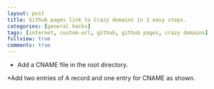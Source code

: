 ```yaml
---
layout: post
title: Github pages link to Crazy domains in 2 easy steps.
categories: [general hacks]
tags: [internet, custom-url, github, github pages, crazy domains]
fullview: true
comments: true
---
```


* Add a CNAME file in the root directory.

*Add two entries of A record and one entry for CNAME as shown.